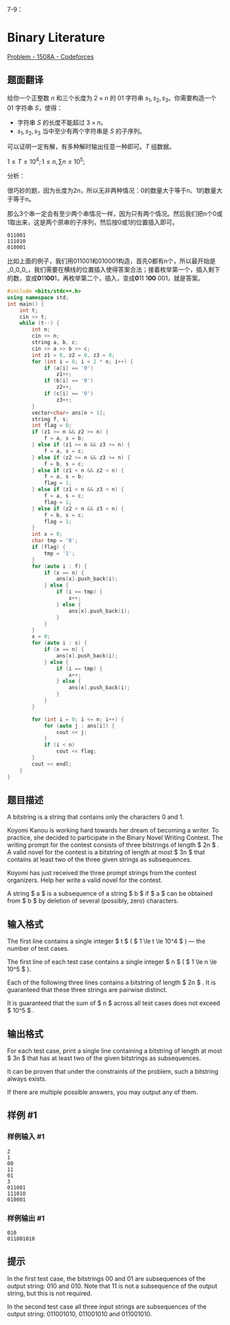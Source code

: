 7-9：

# Binary Literature

[Problem - 1508A - Codeforces](https://codeforces.com/problemset/problem/1508/A) 

## 题面翻译

给你一个正整数 $n$ 和三个长度为 $2\times n$ 的 01 字符串 $s_1,s_2,s_3$。你需要构造一个 01 字符串 $S$，使得：

- 字符串 $S$ 的长度不能超过 $3\times n$。
- $s_1,s_2,s_3$ 当中至少有两个字符串是 $S$ 的子序列。

可以证明一定有解，有多种解时输出任意一种即可。$T$ 组数据。

$1\leq T\leq10^4;1\leq n,\sum n\leq10^5;$



分析：

很巧妙的题，因为长度为2n，所以无非两种情况：0的数量大于等于n、1的数量大于等于n。

那么3个串一定会有至少两个串情况一样，因为只有两个情况。然后我们把n个0或1取出来，这是两个原串的子序列，然后按0或1的位置插入即可。

```
011001
111010
010001
```

比如上面的例子，我们用011001和010001构造，首先0都有n个，所以最开始是_0_0_0\_，我们需要在横线的位置插入使得答案合法；接着枚举第一个，插入剩下的数，变成**0**11**00**1，再枚举第二个，插入，变成**0**11 1**00** 001，就是答案。

```cpp
#include <bits/stdc++.h>
using namespace std;
int main() {
    int t;
    cin >> t;
    while (t--) {
        int n;
        cin >> n;
        string a, b, c;
        cin >> a >> b >> c;
        int z1 = 0, z2 = 0, z3 = 0;
        for (int i = 0; i < 2 * n; i++) {
            if (a[i] == '0')
                z1++;
            if (b[i] == '0')
                z2++;
            if (c[i] == '0')
                z3++;
        }
        vector<char> ans[n + 1];
        string f, s;
        int flag = 0;
        if (z1 >= n && z2 >= n) {
            f = a, s = b;
        } else if (z1 >= n && z3 >= n) {
            f = a, s = c;
        } else if (z2 >= n && z3 >= n) {
            f = b, s = c;
        } else if (z1 < n && z2 < n) {
            f = a, s = b;
            flag = 1;
        } else if (z1 < n && z3 < n) {
            f = a, s = c;
            flag = 1;
        } else if (z2 < n && z3 < n) {
            f = b, s = c;
            flag = 1;
        }
        int x = 0;
        char tmp = '0';
        if (flag) {
            tmp = '1';
        }
        for (auto i : f) {
            if (x == n) {
                ans[x].push_back(i);
            } else {
                if (i == tmp) {
                    x++;
                } else {
                    ans[x].push_back(i);
                }
            }
        }
        x = 0;
        for (auto i : s) {
            if (x == n) {
                ans[x].push_back(i);
            } else {
                if (i == tmp) {
                    x++;
                } else {
                    ans[x].push_back(i);
                }
            }
        }

        for (int i = 0; i <= n; i++) {
            for (auto j : ans[i]) {
                cout << j;
            }
            if (i < n)
                cout << flag;
        }
        cout << endl;
    }
}
```



## 题目描述

A bitstring is a string that contains only the characters 0 and 1.

Koyomi Kanou is working hard towards her dream of becoming a writer. To practice, she decided to participate in the Binary Novel Writing Contest. The writing prompt for the contest consists of three bitstrings of length $ 2n $ . A valid novel for the contest is a bitstring of length at most $ 3n $ that contains at least two of the three given strings as subsequences.

Koyomi has just received the three prompt strings from the contest organizers. Help her write a valid novel for the contest.

A string $ a $ is a subsequence of a string $ b $ if $ a $ can be obtained from $ b $ by deletion of several (possibly, zero) characters.

## 输入格式

The first line contains a single integer $ t $ ( $ 1 \le t \le 10^4 $ ) — the number of test cases.

The first line of each test case contains a single integer $ n $ ( $ 1 \le n \le 10^5 $ ).

Each of the following three lines contains a bitstring of length $ 2n $ . It is guaranteed that these three strings are pairwise distinct.

It is guaranteed that the sum of $ n $ across all test cases does not exceed $ 10^5 $ .

## 输出格式

For each test case, print a single line containing a bitstring of length at most $ 3n $ that has at least two of the given bitstrings as subsequences.

It can be proven that under the constraints of the problem, such a bitstring always exists.

If there are multiple possible answers, you may output any of them.

## 样例 #1

### 样例输入 #1

```
2
1
00
11
01
3
011001
111010
010001
```

### 样例输出 #1

```
010
011001010
```

## 提示

In the first test case, the bitstrings 00 and 01 are subsequences of the output string: 010 and 010. Note that 11 is not a subsequence of the output string, but this is not required.

In the second test case all three input strings are subsequences of the output string: 011001010, 011001010 and 011001010.